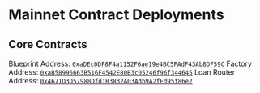 # Mainnet Contract Deployments

## Core Contracts

Blueprint Address:   [`0xaDEc0DF8F4a1152F6ae19e4BC5FAdF43Ab8DF59C`](https://scrollscan.com/address/0xaDEc0DF8F4a1152F6ae19e4BC5FAdF43Ab8DF59C)
Factory Address:     [`0xaB58996663B516F4542E80B3c05246f96f344645`](https://scrollscan.com/address/0xaB58996663B516F4542E80B3c05246f96f344645)
Loan Router Address: [`0x4671D3D57988Dfd1B3832A03Adb9A2fEd95f86e2`](https://scrollscan.com/address/0x4671D3D57988Dfd1B3832A03Adb9A2fEd95f86e2)
